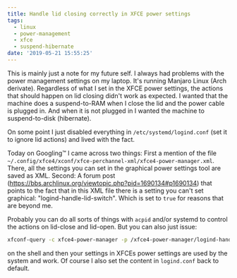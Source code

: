 ```yaml
---
title: Handle lid closing correctly in XFCE power settings
tags:
  - linux
  - power-management
  - xfce
  - suspend-hibernate
date: '2019-05-21 15:55:25'
---
```



This is mainly just a note for my future self. I always had problems with the power management settings on my laptop. It's running Manjaro Linux (Arch derivate). Regardless of what I set in the XFCE power settings, the actions that should happen on lid closing didn't work as expected. I wanted that the machine does a suspend-to-RAM when I close the lid and the power cable is plugged in. And when it is not plugged in I wanted the machine to suspend-to-disk (hibernate). 

On some point I just disabled everything in `/etc/systemd/logind.conf` (set it to ignore lid actions) and lived with the fact.

Today on Googling™ I came across two things: First a mention of the file `~/.config/xfce4/xconf/xfce-perchannel-xml/xfce4-power-manager.xml`. There, all the settings you can set in the graphical power settings tool are saved as XML. Second: A forum post (https://bbs.archlinux.org/viewtopic.php?pid=1690134#p1690134) that points to the fact that in this XML file there is a setting you can't set graphical: "logind-handle-lid-switch". Which is set to `true` for reasons that are beyond me.

Probably you can do all sorts of things with `acpid` and/or systemd to control the actions on lid-close and lid-open. But you can also just issue:

```bash
xfconf-query -c xfce4-power-manager -p /xfce4-power-manager/logind-handle-lid-switch -s false
```

on the shell and then your settings in XFCEs power settings are used by the system and work. Of course I also set the content in `logind.conf` back to default.

